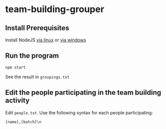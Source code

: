 # team-building-grouper

## Install Prerequisites
Install NodeJS [via linux](https://nodejs.org/en/download/package-manager/) or [via windows](https://nodejs.org/en/download/)

## Run the program
```
npm start
```
See the result in `groupings.txt`

## Edit the people participating in the team building activity
Edit `people.txt`. Use the following syntax for each people participating:
```
[name],[batch]\n
```